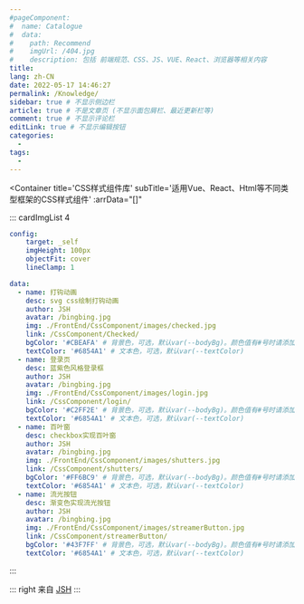 ```yaml
---
#pageComponent:
#  name: Catalogue
#  data:
#    path: Recommend
#    imgUrl: /404.jpg
#    description: 包括 前端规范、CSS、JS、VUE、React、浏览器等相关内容
title: 
lang: zh-CN
date: 2022-05-17 14:46:27
permalink: /Knowledge/
sidebar: true # 不显示侧边栏
article: true # 不是文章页 (不显示面包屑栏、最近更新栏等)
comment: true # 不显示评论栏
editLink: true # 不显示编辑按钮
categories: 
  -
tags: 
  - 
---
```


<TabContainer
  :data="[
    {
      typeTitle: '前端知识库',
      arrData: [
        {
          title: '前端规范',
          arr: [
            { url: '/Standard/FrontEnd/', name: 'HTML规范指南' }
          ]
        },
        {
          title: 'JavaScript相关',
          arr: [
            { url: '/JavaScript/ES6/', name: 'ES6 / ECMAScript 2015' },
            { url: '/JavaScript/RESTful/', name: 'RESTful Api' },
            { url: '/JavaScript/EventLoop/', name: 'JavaScript 执行机制' },
            { url: '/JavaScript/Question/', name: '待整理问题' }
          ]
        },
        {
          title: '打包相关',
          subTitle: '包括Webpack、Vite等打包工具原理介绍',
          arr: [
            { url: '/Webpack/', name: '实现webpack打包流程' }
          ]
        },
        {
          title: '微前端相关',
          subTitle: '包括single-spa、iframe等前端微服务话解决方案',
          arr: [
           { url: '/Micro/QianKun/', name: '乾坤 - 阿里微前端解决方案' }
          ]
        },
        {
          title: 'VUE2相关',
          subTitle: '包括Vue、Vuex、VueRouter等Vue全家桶相关知识点',
          arr: [
            { url: '/Vue/LifeCycle/', name: 'Vue生命周期函数' },
            { url: '/Vue/Communicate/', name: 'Vue组件通讯方式' },
            { url: '/Vue/Question/', name: '待整理问题' },
          ]
        },
        {
          title: 'VUE3相关',
          subTitle: '包括源码相关知识点',
          arr: [
            { url: '/Vue3/ToolFunction/', name: '工具函数源码解析' }
          ]
        },
        {
          title: 'React相关',
          subTitle: '包括React hooks等React相关知识点',
          arr: [
            { url: '/React/Hooks/', name: '浅谈12个Hooks' }
          ]
        },
        {
          title: '服务方面',
          subTitle: '包括浏览器问题、跨域问题、服务器问题等内容',
          arr: [
            { url: '/Network/BrowserCache/', name: '浏览器缓存' },
            { url: '/Network/CrossDomain/', name: '跨域' },
            { url: '/Network/Question/', name: '待整理问题' },
          ]
        },
        {
          title: '封装方面',
          subTitle: '包括Axios、Storage、utils等内容',
          arr: [
            { url: '/Package/Storage/', name: 'Storage' }
          ]
        },
        {
          title: '实用技术文档',
          arr: [
           { url: '/SkillPoint/LazyRouter/', name: '路由懒加载' },
           { url: '/SkillPoint/LazyComponent/', name: '组件懒加载' },
           { url: '/SkillPoint/Context/', name: '上下文批量引入' },
           { url: '/SkillPoint/@Hook/', name: 'hook监听生命周期' },
           { url: '/SkillPoint/Computed/', name: 'Computed中使用this' },
           { url: '/SkillPoint/Freeze/', name: '数据冻结' },
           { url: '/SkillPoint/Sync/', name: '父组件通信' },
           { url: '/SkillPoint/Slot/', name: '插槽' },
          ]
        }
      ]
    },
    {
       typeTitle: '后端知识库',
       arrData: [
         {
           title: 'JDK8相关',
           subTitle: '包括JDK8使用、新特性等',
           arr: [{ url: '/JDK8/Lambda/', name: 'Lambda表达式' }],
           arr: [{ url: '/JDK8/Stream/', name: 'Stream流' }],
         },
         {
           title: '后端工具类',
           arr: [
             { url: '/Java/Utils/Url', name: 'URL参数解析' },
             { url: '/Java/Utils/Ip', name: 'IP解析' },
             { url: '/Java/Utils/RmbUpper', name: '人民币大写' },
             { url: '/Java/Utils/IdCard', name: '身份证校验' },
             { url: '/Java/Utils/HandleImage', name: '图片处理' },
             { url: '/Java/Utils/TransformImage', name: '图片转换' },
             { url: '/Java/Utils/Excel', name: 'Excel' },
             { url: '/Java/Utils/ObjectConvert', name: '对象转换' },
             { url: '/Java/Utils/XmlToObject', name: 'XML转对象' },
             { url: '/Java/Utils/PojoXmlJavaBean', name: 'POJO XML JavaBean' },
             { url: '/Java/Utils/Hump', name: '驼峰转换' },
             { url: '/Java/Utils/String', name: '字符串' },
             { url: '/Java/Utils/Date', name: '时间' },
             { url: '/Java/Utils/AES', name: 'AES加解密' },
             { url: '/Java/Utils/RSA', name: 'RSA加解密' },
             { url: '/Java/Utils/Sftp', name: 'Sftp' },
             { url: '/Java/Utils/File', name: '文件上传下载' },
             { url: '/Java/Utils/Redis', name: 'Redis' },
             { url: '/Java/Utils/SMS', name: 'SMS' }
           ]
         }
       ]
     }
    ]"
/>



<Container
  title='CSS样式组件库'
  subTitle='适用Vue、React、Html等不同类型框架的CSS样式组件'
  :arrData="[]"
>

::: cardImgList  4
```yaml
config:
    target: _self
    imgHeight: 100px
    objectFit: cover
    lineClamp: 1

data:
  - name: 打钩动画
    desc: svg css绘制打钩动画
    author: JSH
    avatar: /bingbing.jpg
    img: ./FrontEnd/CssComponent/images/checked.jpg
    link: /CssComponent/Checked/
    bgColor: '#CBEAFA' # 背景色，可选，默认var(--bodyBg)。颜色值有#号时请添加引号
    textColor: '#6854A1' # 文本色，可选，默认var(--textColor)
  - name: 登录页
    desc: 蓝紫色风格登录框
    author: JSH
    avatar: /bingbing.jpg
    img: ./FrontEnd/CssComponent/images/login.jpg
    link: /CssComponent/login/
    bgColor: '#C2FF2E' # 背景色，可选，默认var(--bodyBg)。颜色值有#号时请添加引号
    textColor: '#6854A1' # 文本色，可选，默认var(--textColor)
  - name: 百叶窗
    desc: checkbox实现百叶窗
    author: JSH
    avatar: /bingbing.jpg
    img: ./FrontEnd/CssComponent/images/shutters.jpg
    link: /CssComponent/shutters/
    bgColor: '#FF6BC9' # 背景色，可选，默认var(--bodyBg)。颜色值有#号时请添加引号
    textColor: '#6854A1' # 文本色，可选，默认var(--textColor)
  - name: 流光按钮
    desc: 渐变色实现流光按钮
    author: JSH
    avatar: /bingbing.jpg
    img: ./FrontEnd/CssComponent/images/streamerButton.jpg
    link: /CssComponent/streamerButton/
    bgColor: '#43F7FF' # 背景色，可选，默认var(--bodyBg)。颜色值有#号时请添加引号
    textColor: '#6854A1' # 文本色，可选，默认var(--textColor)
```
:::

</Container>



::: right
来自 [JSH](https://gitee.com/jin-shaohui/vuepress)
:::


<Vssue :title="$title" />
